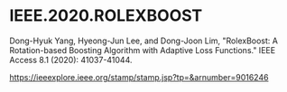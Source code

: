# IEEE.2020.ROLEXBOOST
Dong-Hyuk Yang, Hyeong-Jun Lee, and Dong-Joon Lim, "RolexBoost: A Rotation-based Boosting Algorithm with Adaptive Loss Functions." IEEE Access 8.1 (2020): 41037-41044.


https://ieeexplore.ieee.org/stamp/stamp.jsp?tp=&arnumber=9016246
